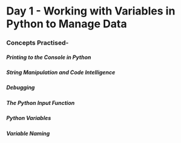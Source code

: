 <h1>Day 1 - Working with Variables in Python to Manage Data</h1>
<h3>Concepts Practised-</h3>
<h5>Printing to the Console in Python</h5>
<h5>String Manipulation and Code Intelligence</h5>
<h5>Debugging</h5>
<h5>The Python Input Function</h5>
<h5>Python Variables</h5>
<h5>Variable Naming</h5>
